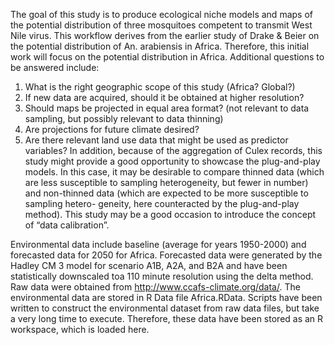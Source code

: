 The goal of this study is to produce ecological niche models and maps of the potential distribution of three mosquitoes
competent to transmit West Nile virus. This workflow derives from the earlier study of Drake & Beier on the potential
distribution of An. arabiensis in Africa. Therefore, this initial work will focus on the potential distribution in Africa.
Additional questions to be answered include:
1. What is the right geographic scope of this study (Africa? Global?)
2. If new data are acquired, should it be obtained at higher resolution?
3. Should maps be projected in equal area format? (not relevant to data sampling, but possibly relevant to data thinning)
4. Are projections for future climate desired?
5. Are there relevant land use data that might be used as predictor variables?
In addition, because of the aggregation of Culex records, this study might provide a good opportunity to showcase the
plug-and-play models. In this case, it may be desirable to compare thinned data (which are less susceptible to sampling
heterogeneity, but fewer in number) and non-thinned data (which are expected to be more susceptible to sampling hetero-
geneity, here counteracted by the plug-and-play method). This study may be a good occasion to introduce the concept of
“data calibration”.

Environmental data include baseline (average for years 1950-2000) and forecasted data for 2050 for Africa. Forecasted data
were generated by the Hadley CM 3 model for scenario A1B, A2A, and B2A and have been statistically downscaled toa
110 minute resolution using the delta method. Raw data were obtained from http://www.ccafs-climate.org/data/. The
environmental data are stored in R Data file Africa.RData. Scripts have been written to construct the environmental dataset
from raw data files, but take a very long time to execute. Therefore, these data have been stored as an R workspace, which
is loaded here.
